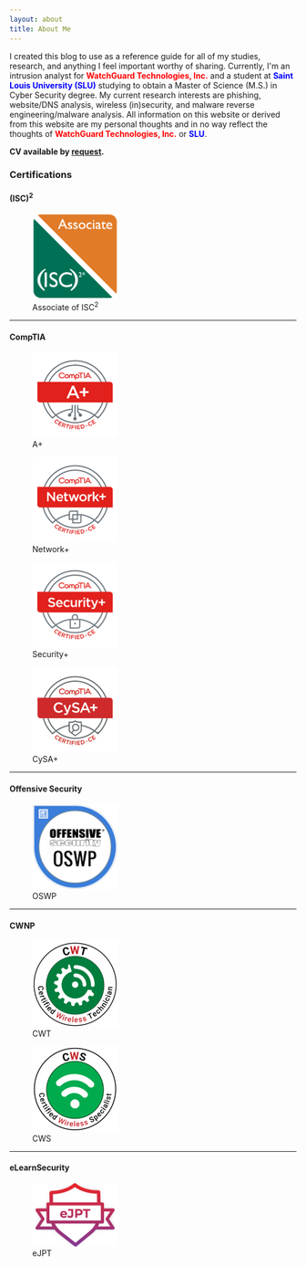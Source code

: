 ```yaml
---
layout: about
title: About Me
---
```


I created this blog to use as a reference guide for all of my studies, research, and anything I feel important worthy of sharing. Currently, I'm an intrusion analyst for <span style="color:red">**WatchGuard Technologies, Inc.**</span> and a student at <span style="color:blue">**Saint Louis University (SLU)**</span> studying to obtain a Master of Science (M.S.) in Cyber Security degree. My current research interests are phishing, website/DNS analysis, wireless (in)security, and malware reverse engineering/malware analysis. All information on this website or derived from this website are my personal thoughts and in no way reflect the thoughts of <span style="color:red">**WatchGuard Technologies, Inc.**</span> or <span style="color:blue">**SLU**</span>.

**CV available by [request](/contact.html).**

<!--kg-card-end: markdown--><!--kg-card-begin: markdown-->
### Certifications

#### (ISC)<sup>2</sup>
<figure style="width: 150px">
  <img src="/assets/images/certs/isc2_associate.png" alt="">
 <figcaption>Associate of ISC<sup>2</sup></figcaption>
</figure>

---

#### CompTIA

<figure style="width: 150px">
  <img src="/assets/images/certs/A-.png" alt="">
 <figcaption>A+</figcaption>
</figure>
<figure style="width: 150px">
  <img src="/assets/images/certs/Network-.png" alt="">
 <figcaption>Network+</figcaption>
</figure>
<figure style="width: 150px">
  <img src="/assets/images/certs/Security-.png" alt="">
 <figcaption>Security+</figcaption>
</figure>
<figure style="width: 150px">
  <img src="/assets/images/certs/CySA-.png" alt="">
 <figcaption>CySA+</figcaption>
</figure>

---

#### Offensive Security

<figure style="width: 150px">
  <img src="/assets/images/certs/OSWP.png" alt="">
 <figcaption>OSWP</figcaption>
</figure>
 
---
 
#### CWNP

<figure style="width: 150px">
  <img src="/assets/images/certs/cwt.png" alt="">
 <figcaption>CWT</figcaption>
</figure>
<figure style="width: 150px">
  <img src="/assets/images/certs/cws.png" alt="">
 <figcaption>CWS</figcaption>
</figure>

---

#### eLearnSecurity

<figure style="width: 150px" class="align-left">
  <img src="/assets/images/certs/eJPT.png" alt="">
 <figcaption>eJPT</figcaption>
</figure>

 <!--kg-card-end: markdown-->
